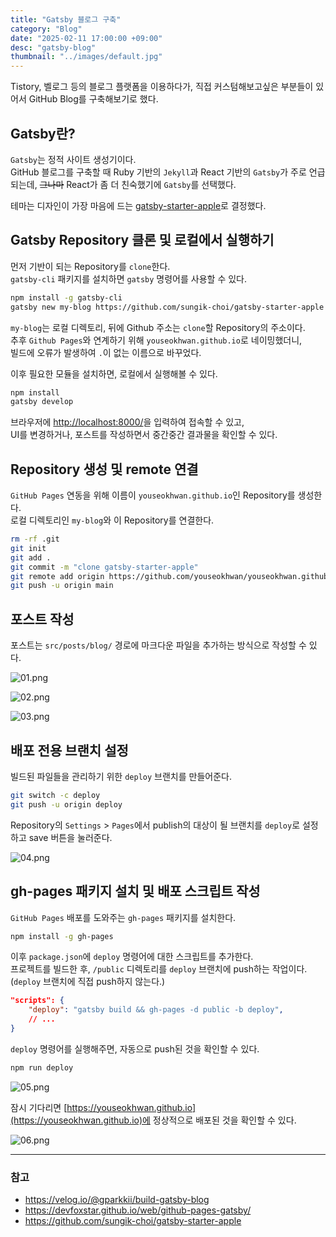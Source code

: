 ```yaml
---
title: "Gatsby 블로그 구축"
category: "Blog"
date: "2025-02-11 17:00:00 +09:00"
desc: "gatsby-blog"
thumbnail: "../images/default.jpg"
---
```


Tistory, 벨로그 등의 블로그 플랫폼을 이용하다가, 직접 커스텀해보고싶은 부분들이 있어서 GitHub Blog를 구축해보기로 했다.

## Gatsby란?

`Gatsby`는 정적 사이트 생성기이다.<br>
GitHub 블로그를 구축할 때 Ruby 기반의 `Jekyll`과 React 기반의 `Gatsby`가 주로 언급되는데,
~~그나마~~ React가 좀 더 친숙했기에 `Gatsby`를 선택했다.

테마는 디자인이 가장 마음에 드는 [gatsby-starter-apple](https://github.com/sungik-choi/gatsby-starter-apple)로 결정했다.

## Gatsby Repository 클론 및 로컬에서 실행하기

먼저 기반이 되는 Repository를 `clone`한다.<br>
`gatsby-cli` 패키지를 설치하면 `gatsby` 명령어를 사용할 수 있다.

```bash
npm install -g gatsby-cli
gatsby new my-blog https://github.com/sungik-choi/gatsby-starter-apple
```

`my-blog`는 로컬 디렉토리, 뒤에 Github 주소는 `clone`할 Repository의 주소이다.<br>
추후 `Github Pages`와 연계하기 위해 `youseokhwan.github.io`로 네이밍했더니,<br>
빌드에 오류가 발생하여 `.`이 없는 이름으로 바꾸었다.

이후 필요한 모듈을 설치하면, 로컬에서 실행해볼 수 있다.

```bash
npm install
gatsby develop
```

브라우저에 [http://localhost:8000/](http://localhost:8000/)을 입력하여 접속할 수 있고,<br>
UI를 변경하거나, 포스트를 작성하면서 중간중간 결과물을 확인할 수 있다.

## Repository 생성 및 remote 연결

`GitHub Pages` 연동을 위해 이름이 `youseokhwan.github.io`인 Repository를 생성한다.<br>
로컬 디렉토리인 `my-blog`와 이 Repository를 연결한다.

```bash
rm -rf .git
git init
git add .
git commit -m "clone gatsby-starter-apple"
git remote add origin https://github.com/youseokhwan/youseokhwan.github.io
git push -u origin main
```

## 포스트 작성

포스트는 `src/posts/blog/` 경로에 마크다운 파일을 추가하는 방식으로 작성할 수 있다.

![01.png](01.png)

![02.png](02.png)

![03.png](03.png)

## 배포 전용 브랜치 설정

빌드된 파일들을 관리하기 위한 `deploy` 브랜치를 만들어준다.

```bash
git switch -c deploy
git push -u origin deploy
```

Repository의 `Settings` > `Pages`에서 publish의 대상이 될 브랜치를 `deploy`로 설정하고 save 버튼을 눌러준다.

![04.png](04.png)

## gh-pages 패키지 설치 및 배포 스크립트 작성

`GitHub Pages` 배포를 도와주는 `gh-pages` 패키지를 설치한다.

```bash
npm install -g gh-pages
```

이후 `package.json`에 `deploy` 명령어에 대한 스크립트를 추가한다.<br>
프로젝트를 빌드한 후, `/public` 디렉토리를 `deploy` 브랜치에 push하는 작업이다.<br>
(`deploy` 브랜치에 직접 push하지 않는다.)

```json
"scripts": {
    "deploy": "gatsby build && gh-pages -d public -b deploy",
    // ...
}
```

`deploy` 명령어를 실행해주면, 자동으로 push된 것을 확인할 수 있다.

```bash
npm run deploy
```

![05.png](05.png)

잠시 기다리면 [https://youseokhwan.github.io](https://youseokhwan.github.io)에 정상적으로 배포된 것을 확인할 수 있다.

![06.png](06.png)

---

### 참고

* https://velog.io/@gparkkii/build-gatsby-blog
* https://devfoxstar.github.io/web/github-pages-gatsby/
* https://github.com/sungik-choi/gatsby-starter-apple
